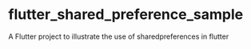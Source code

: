 # flutter_shared_preference_sample

A Flutter project to illustrate the use of sharedpreferences in flutter
